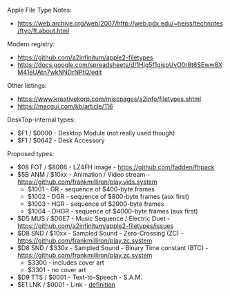 Apple File Type Notes:

* https://web.archive.org/web/2007/http://web.pdx.edu/~heiss/technotes/ftyp/ft.about.html

Modern registry:

* https://github.com/a2infinitum/apple2-filetypes
* https://docs.google.com/spreadsheets/d/1HIg5f1gispUvO0r8t6SEww8XM41eUAtn7wkNNDrNPtQ/edit

Other listings:

* https://www.kreativekorp.com/miscpages/a2info/filetypes.shtml
* https://macgui.com/kb/article/116

DeskTop-internal types:

* $F1 / $0000 - Desktop Module (not really used though)
* $F1 / $0642 - Desk Accessory

Proposed types:

* $08 FOT / $8066 - LZ4FH image - https://github.com/fadden/fhpack
* $5B ANM / $10xx - Animation / Video stream - https://github.com/frankmilliron/play.vids.system
  * $1001 - GR - sequence of $400-byte frames
  * $1002 - DGR - sequence of $800-byte frames (aux first)
  * $1003 - HGR - sequence of $2000-byte frames
  * $1004 - DHGR - sequence of $4000-byte frames (aux first)
* $D5 MUS / $D0E7 - Music Sequence / Electric Duet - https://github.com/a2infinitum/apple2-filetypes/issues
* $D8 SND / $10xx - Sampled Sound - Zero-Crossing (ZC) - https://github.com/frankmilliron/play.zc.system
* $D8 SND / $330x - Sampled Sound - Binary Time constant (BTC) - https://github.com/frankmilliron/play.zc.system
  * $3300 - includes cover art
  * $3301 - no cover art
* $D9 TTS / $0001 - Text-to-Speech - S.A.M.
* $E1 LNK / $0001 - Link - [definition](../../docs/Link_File_Format.md)
